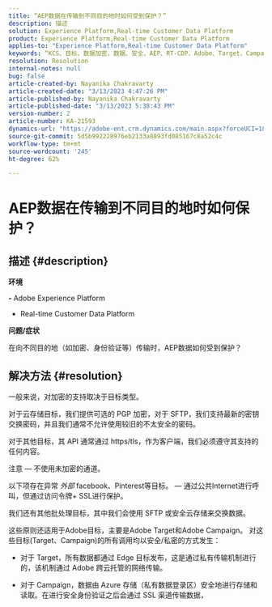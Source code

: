 ```yaml
---
title: “AEP数据在传输到不同目的地时如何受到保护？”
description: 描述
solution: Experience Platform,Real-time Customer Data Platform
product: Experience Platform,Real-time Customer Data Platform
applies-to: "Experience Platform,Real-time Customer Data Platform"
keywords: “KCS、目标、数据加密、数据、安全、AEP、RT-CDP、Adobe、Target、Campaign”
resolution: Resolution
internal-notes: null
bug: false
article-created-by: Nayanika Chakravarty
article-created-date: "3/13/2023 4:47:26 PM"
article-published-by: Nayanika Chakravarty
article-published-date: "3/13/2023 5:38:43 PM"
version-number: 2
article-number: KA-21593
dynamics-url: "https://adobe-ent.crm.dynamics.com/main.aspx?forceUCI=1&pagetype=entityrecord&etn=knowledgearticle&id=c6cfe9b9-bec1-ed11-83ff-6045bd0065b6"
source-git-commit: 5d5b992228976eb2133a8893fd085167c8a52c4c
workflow-type: tm+mt
source-wordcount: '245'
ht-degree: 62%

---
```


# AEP数据在传输到不同目的地时如何保护？

## 描述 {#description}


<b>环境</b>

<b>- </b>Adobe Experience Platform

- Real-time Customer Data Platform

<b>问题/症状</b>

在向不同目的地（如加密、身份验证等）传输时，AEP数据如何受到保护？


## 解决方法 {#resolution}


一般来说，对加密的支持取决于目标类型。

对于云存储目标，我们提供可选的 PGP 加密，对于 SFTP，我们支持最新的密钥交换密码，并且我们通常不允许使用较旧的不太安全的密码。

对于其他目标，其 API 通常通过 https/tls，作为客户端，我们必须遵守其支持的任何内容。

注意 — 不使用未加密的通道。

以下项存在异常 *外部* facebook、Pinterest等目标。  — 通过公共Internet进行呼叫，但通过访问令牌+ SSL进行保护。

我们还有其他批处理目标，其中我们会使用 SFTP 或安全云存储来交换数据。



这些原则还适用于Adobe目标，主要是Adobe Target和Adobe Campaign。 对这些目标(Target、Campaign)的所有调用均以安全/私密的方式发生：

- 对于 Target，所有数据都通过 Edge 目标发布，这是通过私有传输机制进行的，该机制通过 Adobe 跨云托管的网络传输。

- 对于 Campaign，数据由 Azure 存储（私有数据登录区）安全地进行存储和读取。在进行安全身份验证之后会通过 SSL 渠道传输数据，


